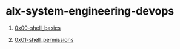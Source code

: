 # alx-system-engineering-devops
1. [0x00-shell_basics](https://github.com/od-code/alx-system_engineering-devops/tree/main/0x00-shell_basics)

2. [0x01-shell_permissions](https://github.com/od-code/alx-system_engineering-devops/tree/main/0x01-shell_permissions)
